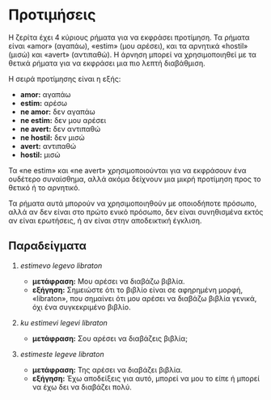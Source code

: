 # Προτιμήσεις

Η ζερίτα έχει 4 κύριους ρήματα για να εκφράσει προτίμηση.
Τα ρήματα είναι «amor» (αγαπάω), «estim» (μου αρέσει), και τα αρνητικά «hostil» (μισώ) και «avert» (αντιπαθώ).
Η άρνηση μπορεί να χρησιμοποιηθεί με τα θετικά ρήματα για να εκφράσει μια πιο λεπτή διαβάθμιση.

Η σειρά προτίμησης είναι η εξής:

- **amor:** αγαπάω
- **estim:** αρέσω
- **ne amor:** δεν αγαπάω
- **ne estim:** δεν μου αρέσει
- **ne avert:** δεν αντιπαθώ
- **ne hostil:** δεν μισώ
- **avert:** αντιπαθώ
- **hostil:** μισώ

Τα «ne estim» και «ne avert» χρησιμοποιούνται για να εκφράσουν ένα ουδέτερο συναίσθημα, αλλά ακόμα δείχνουν μια μικρή προτίμηση προς το θετικό ή το αρνητικό.

Τα ρήματα αυτά μπορούν να χρησιμοποιηθούν με οποιοδήποτε πρόσωπο, αλλά αν δεν είναι στο πρώτο ενικό πρόσωπο, δεν είναι συνηθισμένα εκτός αν είναι ερωτήσεις, ή αν είναι στην αποδεικτική έγκλιση.

## Παραδείγματα

1. _estimevo legevo libraton_

    - **μετάφραση:** Μου αρέσει να διαβάζω βιβλία.
    - **εξήγηση:** Σημειώστε ότι το βιβλίο είναι σε αφηρημένη μορφή, «libraton», που σημαίνει ότι μου αρέσει να διαβάζω βιβλία γενικά, όχι ένα συγκεκριμένο βιβλίο.

1. _ku estimevi legevi libraton_

    - **μετάφραση:** Σου αρέσει να διαβάζεις βιβλία;

1. _estimeste legeve libraton_

    - **μετάφραση:** Της αρέσει να διαβάζει βιβλία.
    - **εξήγηση:** Έχω αποδείξεις για αυτό, μπορεί να μου το είπε ή μπορεί να έχω δει να διαβάζει πολύ.

